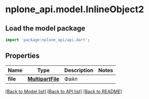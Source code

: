 # nplone_api.model.InlineObject2

## Load the model package
```dart
import 'package:nplone_api/api.dart';
```

## Properties
Name | Type | Description | Notes
------------ | ------------- | ------------- | -------------
**file** | [**MultipartFile**](MultipartFile.md) | Файл | 

[[Back to Model list]](../README.md#documentation-for-models) [[Back to API list]](../README.md#documentation-for-api-endpoints) [[Back to README]](../README.md)


